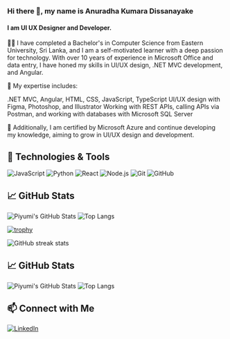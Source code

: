 ### Hi there 👋, my name is Anuradha Kumara Dissanayake
#### I am UI UX Designer and Developer.
👩‍💻 I have completed a Bachelor's in Computer Science from Eastern University, Sri Lanka, and I am a self-motivated learner with a deep passion for technology. With over 10 years of experience in Microsoft Office and data entry, I have honed my skills in UI/UX design, .NET MVC development, and Angular.

🌟 My expertise includes:

.NET MVC, Angular, HTML, CSS, JavaScript, TypeScript
UI/UX design with Figma, Photoshop, and Illustrator
Working with REST APIs, calling APIs via Postman, and working with databases with Microsoft SQL Server

🔧 Additionally, I am certified by Microsoft Azure and continue developing my knowledge, aiming to grow in  UI/UX design and development.

## 🔧 Technologies & Tools

![JavaScript](https://img.shields.io/badge/-JavaScript-333333?style=flat&logo=javascript)
![Python](https://img.shields.io/badge/-Python-333333?style=flat&logo=python)
![React](https://img.shields.io/badge/-React-333333?style=flat&logo=react)
![Node.js](https://img.shields.io/badge/-Node.js-333333?style=flat&logo=node.js)
![Git](https://img.shields.io/badge/-Git-333333?style=flat&logo=git)
![GitHub](https://img.shields.io/badge/-GitHub-333333?style=flat&logo=github)

## 📈 GitHub Stats

![Piyumi's GitHub Stats](https://github-readme-stats.vercel.app/api?username=PiyumiParameeDarshika&show_icons=true&theme=dark)
![Top Langs](https://github-readme-stats.vercel.app/api/top-langs/?username=PiyumiParameeDarshika&layout=compact&theme=dark)

[![trophy](https://github-profile-trophy.vercel.app/?username=AnuradhaKD)](https://github.com/ryo-ma/github-profile-trophy)

![GitHub streak stats](https://streak-stats.demolab.com/?user=AnuradhaKD)  

## 📈 GitHub Stats

![Piyumi's GitHub Stats](https://github-readme-stats.vercel.app/api?username=PiyumiParameeDarshika&show_icons=true&theme=dark)
![Top Langs](https://github-readme-stats.vercel.app/api/top-langs/?username=PiyumiParameeDarshika&layout=compact&theme=dark)

## 📫 Connect with Me

[![LinkedIn](https://img.shields.io/badge/-LinkedIn-333333?style=flat&logo=linkedin)]([https://www.linkedin.com/in/your-linkedin-profile/](https://www.linkedin.com/in//anuradha-kumara-dissanayake-19970504/))
